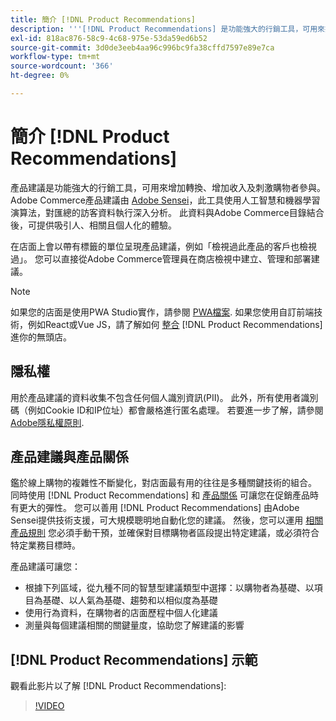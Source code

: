 ```yaml
---
title: 簡介 [!DNL Product Recommendations]
description: '''[!DNL Product Recommendations] 是功能強大的行銷工具，可用來提高轉換率、增加收入並刺激購物者參與。'
exl-id: 818ac876-58c9-4c68-975e-53da59ed6b52
source-git-commit: 3d0de3eeb4aa96c996bc9fa38cffd7597e89e7ca
workflow-type: tm+mt
source-wordcount: '366'
ht-degree: 0%

---
```


# 簡介 [!DNL Product Recommendations]

產品建議是功能強大的行銷工具，可用來增加轉換、增加收入及刺激購物者參與。 Adobe Commerce產品建議由 [Adobe Sensei](https://www.adobe.com/sensei.html)，此工具使用人工智慧和機器學習演算法，對匯總的訪客資料執行深入分析。 此資料與Adobe Commerce目錄結合後，可提供吸引人、相關且個人化的體驗。

在店面上會以帶有標籤的單位呈現產品建議，例如「檢視過此產品的客戶也檢視過」。 您可以直接從Adobe Commerce管理員在商店檢視中建立、管理和部署建議。

>[!NOTE]
>
> 如果您的店面是使用PWA Studio實作，請參閱 [PWA檔案](https://developer.adobe.com/commerce/pwa-studio/integrations/product-recommendations/). 如果您使用自訂前端技術，例如React或Vue JS，請了解如何 [整合](headless.md) [!DNL Product Recommendations] 進你的無頭店。

## 隱私權

用於產品建議的資料收集不包含任何個人識別資訊(PII)。 此外，所有使用者識別碼（例如Cookie ID和IP位址）都會嚴格進行匿名處理。 若要進一步了解，請參閱 [Adobe隱私權原則](https://www.adobe.com/privacy/policy.html).

## 產品建議與產品關係

鑑於線上購物的複雜性不斷變化，對店面最有用的往往是多種關鍵技術的組合。 同時使用 [!DNL Product Recommendations] 和 [產品關係](https://experienceleague.adobe.com/docs/commerce-admin/marketing/promotions/product-relationships/product-relationships.html) 可讓您在促銷產品時有更大的彈性。 您可以善用 [!DNL Product Recommendations] 由Adobe Sensei提供技術支援，可大規模聰明地自動化您的建議。 然後，您可以運用 [相關產品規則](https://experienceleague.adobe.com/docs/commerce-admin/marketing/promotions/product-relationships/product-related-rules.html) 您必須手動干預，並確保對目標購物者區段提出特定建議，或必須符合特定業務目標時。

產品建議可讓您：

- 根據下列區域，從九種不同的智慧型建議類型中選擇：以購物者為基礎、以項目為基礎、以人氣為基礎、趨勢和以相似度為基礎
- 使用行為資料，在購物者的店面歷程中個人化建議
- 測量與每個建議相關的關鍵量度，協助您了解建議的影響

## [!DNL Product Recommendations] 示範

觀看此影片以了解 [!DNL Product Recommendations]:

>[!VIDEO](https://video.tv.adobe.com/v/343991?quality=12)
